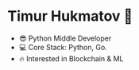 # Timur Hukmatov 👋
- 😎 Python Middle Developer
- 💻 Core Stack: Python, Go.
- 🔥 Interested in Blockchain & ML

<!---
4FR4KO-POVELECKO/4FR4KO-POVELECKO is a ✨ special ✨ repository because its `README.md` (this file) appears on your GitHub profile.
You can click the Preview link to take a look at your changes.
--->
